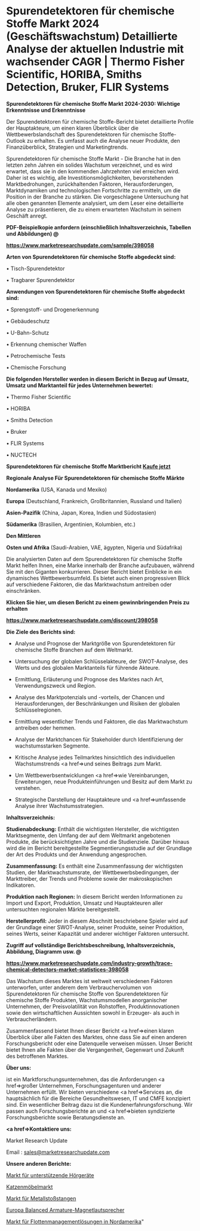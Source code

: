 # Spurendetektoren für chemische Stoffe Markt 2024 (Geschäftswachstum) Detaillierte Analyse der aktuellen Industrie mit wachsender CAGR | Thermo Fisher Scientific, HORIBA, Smiths Detection, Bruker, FLIR Systems

<strong>Spurendetektoren für chemische Stoffe Markt 2024-2030: Wichtige Erkenntnisse und Erkenntnisse</strong>

Der Spurendetektoren für chemische Stoffe-Bericht bietet detaillierte Profile der Hauptakteure, um einen klaren Überblick über die Wettbewerbslandschaft des Spurendetektoren für chemische Stoffe-Outlook zu erhalten. Es umfasst auch die Analyse neuer Produkte, den Finanzüberblick, Strategien und Marketingtrends.

Spurendetektoren für chemische Stoffe Markt - Die Branche hat in den letzten zehn Jahren ein solides Wachstum verzeichnet, und es wird erwartet, dass sie in den kommenden Jahrzehnten viel erreichen wird. Daher ist es wichtig, alle Investitionsmöglichkeiten, bevorstehenden Marktbedrohungen, zurückhaltenden Faktoren, Herausforderungen, Marktdynamiken und technologischen Fortschritte zu ermitteln, um die Position in der Branche zu stärken. Die vorgeschlagene Untersuchung hat alle oben genannten Elemente analysiert, um dem Leser eine detaillierte Analyse zu präsentieren, die zu einem erwarteten Wachstum in seinem Geschäft anregt.



<strong><b>PDF-Beispielkopie anfordern (einschließlich Inhaltsverzeichnis, Tabellen und Abbildungen) @ </b></strong>

<strong><a href=https://www.marketresearchupdate.com/sample/398058>

<strong>https://www.marketresearchupdate.com/sample/398058</u></a></strong></strong>



<strong>Arten von Spurendetektoren für chemische Stoffe abgedeckt sind:</strong>

• Tisch-Spurendetektor

• Tragbarer Spurendetektor



<strong>Anwendungen von Spurendetektoren für chemische Stoffe abgedeckt sind:</strong>

• Sprengstoff- und Drogenerkennung

• Gebäudeschutz

• U-Bahn-Schutz

• Erkennung chemischer Waffen

• Petrochemische Tests

• Chemische Forschung



<strong>Die folgenden Hersteller werden in diesem Bericht in Bezug auf Umsatz, Umsatz und Marktanteil für jedes Unternehmen bewertet:</strong>

• Thermo Fisher Scientific

• HORIBA

• Smiths Detection

• Bruker

• FLIR Systems

• NUCTECH



<strong>Spurendetektoren für chemische Stoffe Marktbericht <a href=https://www.marketresearchupdate.com/buynow/398058>Kaufe jetzt</a></strong>



<strong>Regionale Analyse Für Spurendetektoren für chemische Stoffe Märkte</strong>



<strong>Nordamerika</strong> (USA, Kanada und Mexiko)



<strong>Europa</strong> (Deutschland, Frankreich, Großbritannien, Russland und Italien)



<strong>Asien-Pazifik</strong> (China, Japan, Korea, Indien und Südostasien)



<strong>Südamerika</strong> (Brasilien, Argentinien, Kolumbien, etc.)



<strong>Den Mittleren</strong> 

<strong>Osten und Afrika</strong> (Saudi-Arabien, VAE, ägypten, Nigeria und Südafrika)

Die analysierten Daten auf dem Spurendetektoren für chemische Stoffe Markt helfen Ihnen, eine Marke innerhalb der Branche aufzubauen, während Sie mit den Giganten konkurrieren. Dieser Bericht bietet Einblicke in ein dynamisches Wettbewerbsumfeld. Es bietet auch einen progressiven Blick auf verschiedene Faktoren, die das Marktwachstum antreiben oder einschränken.



<strong>Klicken Sie hier, um diesen Bericht zu einem gewinnbringenden Preis zu erhalten
</strong>

<strong><a href=https://www.marketresearchupdate.com/discount/398058>https://www.marketresearchupdate.com/discount/398058</b></u></strong></a>



<strong>Die Ziele des Berichts sind:</strong>

- Analyse und Prognose der Marktgröße von Spurendetektoren für chemische Stoffe Branchen auf dem Weltmarkt.

- Untersuchung der globalen Schlüsselakteure, der SWOT-Analyse, des Werts und des globalen Marktanteils für führende Akteure.

- Ermittlung, Erläuterung und Prognose des Marktes nach Art, Verwendungszweck und Region.

- Analyse des Marktpotenzials und -vorteils, der Chancen und Herausforderungen, der Beschränkungen und Risiken der globalen Schlüsselregionen.

- Ermittlung wesentlicher Trends und Faktoren, die das Marktwachstum antreiben oder hemmen.

- Analyse der Marktchancen für Stakeholder durch Identifizierung der wachstumsstarken Segmente.

- Kritische Analyse jedes Teilmarktes hinsichtlich des individuellen Wachstumstrends <a href=>und</a> seines Beitrags zum Markt.

- Um Wettbewerbsentwicklungen <a href=>wie</a> Vereinbarungen, Erweiterungen, neue Produkteinführungen und Besitz auf dem Markt zu verstehen.

- Strategische Darstellung der Hauptakteure und <a href=>umfas</a>sende Analyse ihrer Wachstumsstrategien.



<strong>Inhaltsverzeichnis:</strong>



<strong>Studienabdeckung:</strong> Enthält die wichtigsten Hersteller, die wichtigsten Marktsegmente, den Umfang der auf dem Weltmarkt angebotenen Produkte, die berücksichtigten Jahre und die Studienziele. Darüber hinaus wird die im Bericht bereitgestellte Segmentierungsstudie auf der Grundlage der Art des Produkts und der Anwendung angesprochen.



<strong>Zusammenfassung:</strong> Es enthält eine Zusammenfassung der wichtigsten Studien, der Marktwachstumsrate, der Wettbewerbsbedingungen, der Markttreiber, der Trends und Probleme sowie der makroskopischen Indikatoren.



<strong>Produktion nach Regionen:</strong> In diesem Bericht werden Informationen zu Import und Export, Produktion, Umsatz und Hauptakteuren aller untersuchten regionalen Märkte bereitgestellt.



<strong>Herstellerprofil:</strong> Jeder in diesem Abschnitt beschriebene Spieler wird auf der Grundlage einer SWOT-Analyse, seiner Produkte, seiner Produktion, seines Werts, seiner Kapazität und anderer wichtiger Faktoren untersucht.



<strong><b>Zugriff auf vollständige Berichtsbeschreibung, Inhaltsverzeichnis, Abbildung, Diagramm usw. @ </b></strong>

<strong><a href=https://www.marketresearchupdate.com/industry-growth/trace-chemical-detectors-market-statistices-398058>https://www.marketresearchupdate.com/industry-growth/trace-chemical-detectors-market-statistices-398058</a></strong>

Das Wachstum dieses Marktes ist weltweit verschiedenen Faktoren unterworfen, unter anderem dem Verbrauchervolumen von Spurendetektoren für chemische Stoffe von Spurendetektoren für chemische Stoffe Produkten, Wachstumsmodellen anorganischer Unternehmen, der Preisvolatilität von Rohstoffen, Produktinnovationen sowie den wirtschaftlichen Aussichten sowohl in Erzeuger- als auch in Verbraucherländern.

Zusammenfassend bietet Ihnen dieser Bericht <a href=>einen</a> klaren Überblick über alle Fakten des Marktes, ohne dass Sie auf einen anderen Forschungsbericht oder eine Datenquelle verweisen müssen. Unser Bericht bietet Ihnen alle Fakten über die Vergangenheit, Gegenwart und Zukunft des betroffenen Marktes.



<strong>Über uns:</strong>

 ist ein Marktforschungsunternehmen, das die Anforderungen <a href=>großer</a> Unternehmen, Forschungsagenturen und anderer Unternehmen erfüllt. Wir bieten verschiedene <a href=>Services</a> an, die hauptsächlich für die Bereiche Gesundheitswesen, IT und CMFE konzipiert sind. Ein wesentlicher Beitrag dazu ist die Kundenerfahrungsforschung. Wir passen auch Forschungsberichte an und <a href=>bieten</a> syndizierte Forschungsberichte sowie Beratungsdienste an.



<strong><a href=>Kontaktiere uns:</a></strong>

Market Research Update

Email : sales@marketresearchupdate.com



<strong>Unsere anderen Berichte:</strong>

<a href=https://www.linkedin.com/pulse/assistive-listening-device-market-size-region-outlook>Markt für unterstützende Hörgeräte</a>

<a href=https://www.linkedin.com/pulse/cat-furniture-market-outlooks-2023>Katzenmöbelmarkt</a>

<a href=https://www.linkedin.com/pulse/metal-bumper-market-outlooks-2023-size-players>Markt für Metallstoßstangen</a>

<a href=https://www.linkedin.com/pulse/europe-balanced-armature-magnetic-speakers>Europa Balanced Armature-Magnetlautsprecher</a>

<a href=https://www.linkedin.com/pulse/north-america-fleet-management-solutions-market>Markt für Flottenmanagementlösungen in Nordamerika</a>"
